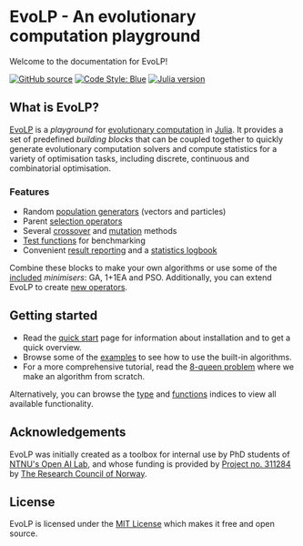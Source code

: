# EvoLP - An evolutionary computation playground

Welcome to the documentation for EvoLP!

[![GitHub source](https://img.shields.io/badge/GitHub-source-green.svg?logo=github)](https://github.com/ntnu-ai-lab/EvoLP.jl)
[![Code Style: Blue](https://img.shields.io/badge/code%20style-blue-blue.svg)](https://github.com/invenia/BlueStyle)
[![Julia version](https://img.shields.io/badge/Julia-1.8-blueviolet.svg?logo=julia)](https://julialang.org)

## What is EvoLP?

[EvoLP](https://github.com/ntnu-ai-lab/EvoLP) is a _playground_ for [evolutionary computation](https://en.wikipedia.org/wiki/Evolutionary_computation) in [Julia](https://julialang.org). It provides a set of predefined _building blocks_ that can be coupled together to quickly generate evolutionary computation solvers and compute statistics for a variety of optimisation tasks, including discrete, continuous and combinatorial optimisation.

### Features

- Random [population generators](man/generators.md) (vectors and particles)
- Parent [selection operators](man/selection.md)
- Several [crossover](man/cross.md) and [mutation](man/mutation.md) methods
- [Test functions](man/benchmarks.md) for benchmarking
- Convenient [result reporting](man/results.md) and a [statistics logbook](man/logbook.md)

Combine these blocks to make your own algorithms or use some of the [included](man/algorithms.md) _minimisers_: GA, 1+1EA and PSO.
Additionally, you can extend EvoLP to create [new operators](man/extending.md).

## Getting started

- Read the [quick start](man/quickstart.md) page for information about installation and to get a quick overview.
- Browse some of the [examples](tuto/oneplusone_onemax.md) to see how to use the built-in algorithms.
- For a more comprehensive tutorial, read the [8-queen problem](tuto/8_queen.md) where we make an algorithm from scratch.

Alternatively, you can browse the [type](lib/types.md) and [functions](lib/functions.md) indices to view all available functionality.

## Acknowledgements

EvoLP was initially created as a toolbox for internal use by PhD students of [NTNU's Open AI Lab](https://www.ntnu.edu/ailab/ai-lab), and whose funding is provided by [Project no. 311284](https://prosjektbanken.forskningsradet.no/en/project/FORISS/311284) by [The Research Council of Norway](https://www.forskningsradet.no/).

## License

EvoLP is licensed under the [MIT License](https://github.com/ntnu-ai-lab/EvoLP/blob/main/LICENSE) which makes it free and open source.
